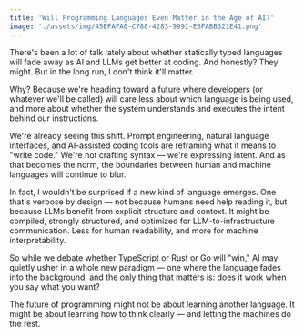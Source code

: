 ```yaml
---
title: 'Will Programming Languages Even Matter in the Age of AI?'
image: './assets/img/45EFAFA0-C788-4283-9991-EBFABB321E41.png'
---
```


There's been a lot of talk lately about whether statically typed languages will fade away as AI and LLMs get better at coding. And honestly? They might. But in the long run, I don't think it'll matter.

Why? Because we're heading toward a future where developers (or whatever we'll be called) will care less about which language is being used, and more about whether the system understands and executes the intent behind our instructions.

We're already seeing this shift. Prompt engineering, natural language interfaces, and AI-assisted coding tools are reframing what it means to "write code." We're not crafting syntax — we're expressing intent. And as that becomes the norm, the boundaries between human and machine languages will continue to blur.

In fact, I wouldn't be surprised if a new kind of language emerges. One that's verbose by design — not because humans need help reading it, but because LLMs benefit from explicit structure and context. It might be compiled, strongly structured, and optimized for LLM-to-infrastructure communication. Less for human readability, and more for machine interpretability.

So while we debate whether TypeScript or Rust or Go will "win," AI may quietly usher in a whole new paradigm — one where the language fades into the background, and the only thing that matters is: does it work when you say what you want?

The future of programming might not be about learning another language. It might be about learning how to think clearly — and letting the machines do the rest. 